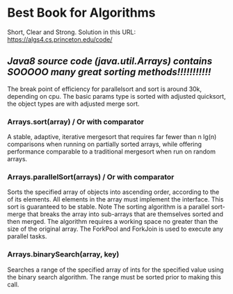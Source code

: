 # Best Book for Algorithms

Short, Clear and Strong. Solution in this URL:  
<https://algs4.cs.princeton.edu/code/>

## ***Java8 source code (java.util.Arrays) contains SOOOOO many great sorting methods!!!!!!!!!!!***

The break point of efficiency for parallelsort and sort is around 30k, depending on cpu. The basic params type is sorted with adjusted quicksort, the object types are with adjusted merge sort.

### Arrays.sort(array) / Or with comparator

A stable, adaptive, iterative mergesort that requires far fewer than n lg(n) comparisons when running on partially sorted arrays, while offering performance comparable to a traditional mergesort when run on random arrays.

### Arrays.parallelSort(arrays) / Or with comparator

Sorts the specified array of objects into ascending order, according to the of its elements. All elements in the array must implement the interface. This sort is guaranteed to be stable. Note The sorting algorithm is a parallel sort-merge that breaks the array into sub-arrays that are themselves sorted and then merged. The algorithm requires a working space no greater than the size of the original array. The ForkPool and ForkJoin is used to execute any parallel tasks.

### Arrays.binarySearch(array, key)

Searches a range of the specified array of ints for the specified value using the binary search algorithm. The range must be sorted prior to making this call.